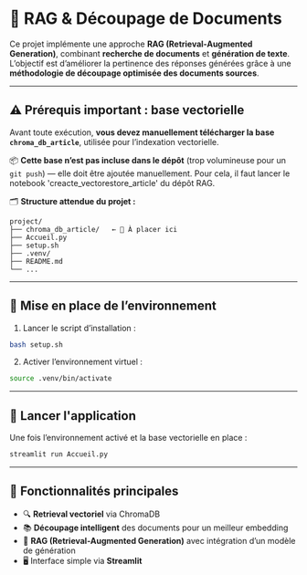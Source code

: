 
# 🧠 RAG & Découpage de Documents

Ce projet implémente une approche **RAG (Retrieval-Augmented Generation)**, combinant **recherche de documents** et **génération de texte**. L’objectif est d’améliorer la pertinence des réponses générées grâce à une **méthodologie de découpage optimisée des documents sources**.

---

## ⚠️ Prérequis important : base vectorielle

Avant toute exécution, **vous devez manuellement télécharger la base `chroma_db_article`**, utilisée pour l’indexation vectorielle.

📦 **Cette base n’est pas incluse dans le dépôt** (trop volumineuse pour un `git push`) — elle doit être ajoutée manuellement. Pour cela, il faut lancer le notebook 'creacte_vectorestore_article' du dépôt RAG. 

🗂️ **Structure attendue du projet :**

```
project/
├── chroma_db_article/   ← 📂 À placer ici
├── Accueil.py
├── setup.sh
├── .venv/
├── README.md
└── ...
```

---

## 🧪 Mise en place de l’environnement

1. Lancer le script d’installation :

```bash
bash setup.sh
```

2. Activer l’environnement virtuel :

```bash
source .venv/bin/activate
```

---

## 🚀 Lancer l'application

Une fois l’environnement activé et la base vectorielle en place :

```bash
streamlit run Accueil.py
```

---

## 🧩 Fonctionnalités principales

* 🔍 **Retrieval vectoriel** via ChromaDB
* 📚 **Découpage intelligent** des documents pour un meilleur embedding
* 🤖 **RAG (Retrieval-Augmented Generation)** avec intégration d’un modèle de génération
* 🖥️ Interface simple via **Streamlit**


